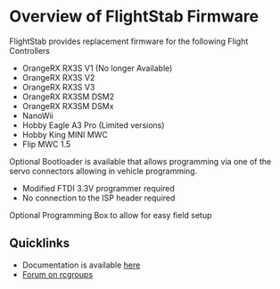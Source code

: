 # Overview of FlightStab Firmware
FlightStab provides replacement firmware for the following Flight Controllers
* OrangeRX RX3S V1 (No longer Available)
* OrangeRX RX3S V2
* OrangeRX RX3S V3
* OrangeRX RX3SM DSM2
* OrangeRX RX3SM DSMx
* NanoWii
* Hobby Eagle A3 Pro (Limited versions)
* Hobby King MINI MWC
* Flip MWC 1.5

Optional Bootloader is available that allows programming via one of the servo connectors allowing in vehicle programming.
* Modified FTDI 3.3V programmer required
* No connection to the ISP header required

Optional Programming Box to allow for easy field setup

## Quicklinks
* Documentation is available [here](https://docs.google.com/document/d/1mDjC1NHaGSoKw8bjJ9FkFgby2rr6544d-yykV3Xz6dg/pub)
* [Forum on rcgroups](https://www.rcgroups.com/forums/showthread.php?1794672-Open-Flight-Stabilizer)
